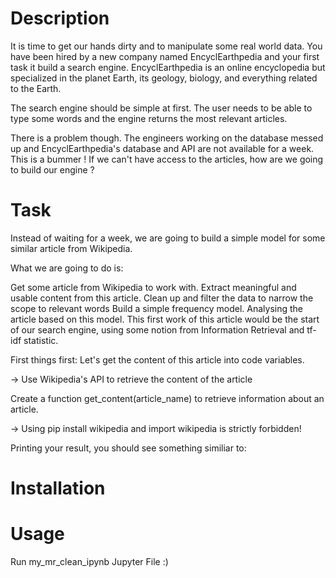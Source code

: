 # Description

It is time to get our hands dirty and to manipulate some real world data. You have been hired by a new company named EncyclEarthpedia and your first task it build a search engine. EncyclEarthpedia is an online encyclopedia but specialized in the planet Earth, its geology, biology, and everything related to the Earth.

The search engine should be simple at first. The user needs to be able to type some words and the engine returns the most relevant articles.

There is a problem though. The engineers working on the database messed up and EncyclEarthpedia's database and API are not available for a week. This is a bummer ! If we can't have access to the articles, how are we going to build our engine ?

# Task

Instead of waiting for a week, we are going to build a simple model for some similar article from Wikipedia.

What we are going to do is:

Get some article from Wikipedia to work with.
Extract meaningful and usable content from this article.
Clean up and filter the data to narrow the scope to relevant words
Build a simple frequency model.
Analysing the article based on this model.
This first work of this article would be the start of our search engine, using some notion from Information Retrieval and tf-idf statistic.

First things first: Let's get the content of this article into code variables.

→ Use Wikipedia's API to retrieve the content of the article

Create a function get_content(article_name) to retrieve information about an article.

→ Using pip install wikipedia and import wikipedia is strictly forbidden!

Printing your result, you should see something similiar to:

# Installation

# Usage

Run my_mr_clean_ipynb Jupyter File :)